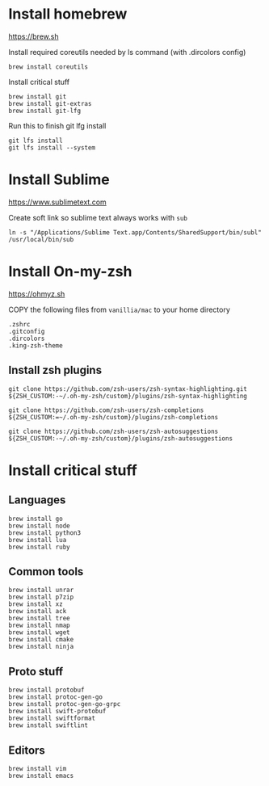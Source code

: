 

# Install homebrew
https://brew.sh

Install required coreutils needed by ls command (with .dircolors config)

	brew install coreutils

Install critical stuff

	brew install git
	brew install git-extras
	brew install git-lfg

Run this to finish git lfg install

	git lfs install
	git lfs install --system

# Install Sublime
https://www.sublimetext.com

Create soft link so sublime text always works with `sub`

	ln -s "/Applications/Sublime Text.app/Contents/SharedSupport/bin/subl" /usr/local/bin/sub

# Install On-my-zsh
https://ohmyz.sh

COPY the following files from `vanillia/mac` to your home directory

	.zshrc
	.gitconfig
	.dircolors
	.king-zsh-theme

## Install zsh plugins

	git clone https://github.com/zsh-users/zsh-syntax-highlighting.git ${ZSH_CUSTOM:-~/.oh-my-zsh/custom}/plugins/zsh-syntax-highlighting

	git clone https://github.com/zsh-users/zsh-completions ${ZSH_CUSTOM:=~/.oh-my-zsh/custom}/plugins/zsh-completions

	git clone https://github.com/zsh-users/zsh-autosuggestions ${ZSH_CUSTOM:-~/.oh-my-zsh/custom}/plugins/zsh-autosuggestions

# Install critical stuff

## Languages

	brew install go
	brew install node
	brew install python3
	brew install lua
	brew install ruby

## Common tools

	brew install unrar
	brew install p7zip
	brew install xz
	brew install ack
	brew install tree
	brew install nmap
	brew install wget
	brew install cmake
	brew install ninja

## Proto stuff
	brew install protobuf
	brew install protoc-gen-go
	brew install protoc-gen-go-grpc
	brew install swift-protobuf
	brew install swiftformat
	brew install swiftlint

## Editors

	brew install vim
	brew install emacs








